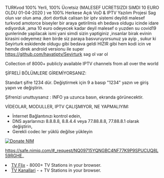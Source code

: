 TURKvod
100% Yerli, 100% Ücretsiz (MALESEF UCRETSIZDI SiMDI 10 EURO OLDU 01-04-2020 ) ve 100% Herkese Açık
VoD & IPTV Yazılım Projesi
Sag olun var olun ama ,dort dortluk calisan bir iptv sistemi deyildi malesef turkvod amotorce biseyler bir araya getirilmis eh bedava oldugu icinde idare ediyorduk ,ama 10 euro odeyecek kadar deyil malesef o yuzden su covid19 gunlerinde yapilacak ismi yani simdi sizin yaptiginiz ,insanlar birak evinin kirasini odeyemez iken birde siz paraya basvuruyorsunuz ya ayip , sukur ki Seyirturk eskidende oldugu gibi bedava geldi HIZIR gibi hem kodi icin ve hemde direk android versionu ile super https://github.com/hayatiptv/Seyirturk sag ol var ol

Collection of 8000+ publicly available IPTV channels from all over the world


ŞİFRELİ BÖLÜMLERE GİREMİYORSANIZ:

Standart şifre 1234 dür.
Değiştirmek için 9 a basıp "1234" yazın ve giriş yapın ve değiştirin.

Şifrenizi unuttuysanız : INFO ya uzunca basın, ekranda görünecektir.



VİDEOLAR, MODULLER, IPTV ÇALIŞMIYOR, NE YAPMALIYIM:

- İnternet Bağlantınızı kontrol edein,
- DNS ayarlarınızı 8.8.8.8, 8.8.4.4 veya 77.88.8.8, 77.88.8.1 olarak değiştirin,
- Gerekli codec ler yüklü değilse yükleyin

<p><a href="https://safe.nimiq.com/#_request/NQ09715YQNGBC4NF77K9P9SPUCUQ8L59RGHE_" rel="nofollow"><img src="https://camo.githubusercontent.com/5c9509625acb1259331ddd03a23e3e53a18778ca/68747470733a2f2f7777772e6e696d69712e636f6d2f6163636570742d646f6e6174696f6e732f696d672f646f6e6174696f6e42746e496d672f676f6c642d736d616c6c2e737667" alt="Donate NIM" data-canonical-src="https://www.nimiq.com/accept-donations/img/donationBtnImg/gold-small.svg" style="max-width:100%;"></a></p>

https://safe.nimiq.com/#_request/NQ09715YQNGBC4NF77K9P9SPUCUQ8L59RGHE_

<li><a href="https://tvflix.co" rel="nofollow">TV Flix</a> - 8000+ TV Stations in your browser.</li>

<li><a href="https://www.sporizle1.pw/" rel="nofollow">TV Kanallari</a> - + TV Stations in your browser.</li>


